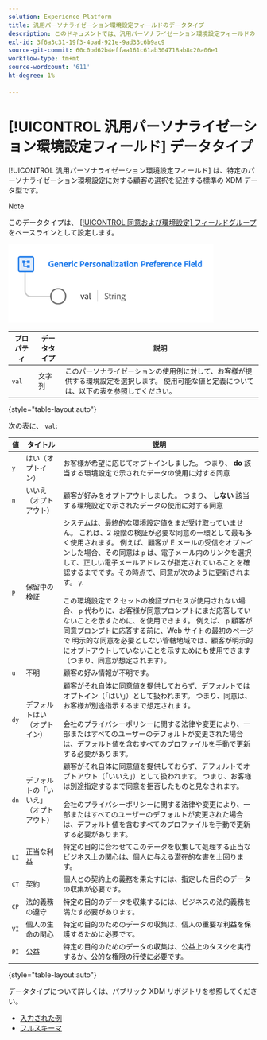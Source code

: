 ```yaml
---
solution: Experience Platform
title: 汎用パーソナライゼーション環境設定フィールドのデータタイプ
description: このドキュメントでは、汎用パーソナライゼーション環境設定フィールドの XDM データタイプの概要を説明します。
exl-id: 3f6a3c31-19f3-4bad-921e-9ad33c6b9ac9
source-git-commit: 60c0bd62b4effaa161c61ab304718ab8c20a06e1
workflow-type: tm+mt
source-wordcount: '611'
ht-degree: 1%

---
```


# [!UICONTROL 汎用パーソナライゼーション環境設定フィールド] データタイプ

[!UICONTROL 汎用パーソナライゼーション環境設定フィールド] は、特定のパーソナライゼーション環境設定に対する顧客の選択を記述する標準の XDM データ型です。

>[!NOTE]
>
>このデータタイプは、 [[!UICONTROL 同意および環境設定] フィールドグループ](../field-groups/profile/consents.md) をベースラインとして設定します。

![](../images/data-types/personalization-field.png)

| プロパティ | データタイプ | 説明 |
| --- | --- | --- |
| `val` | 文字列 | このパーソナライゼーションの使用例に対して、お客様が提供する環境設定を選択します。 使用可能な値と定義については、以下の表を参照してください。 |

{style="table-layout:auto"}

次の表に、 `val`:

| 値 | タイトル | 説明 |
| --- | --- | --- |
| `y` | はい（オプトイン） | お客様が希望に応じてオプトインしました。 つまり、 **do** 該当する環境設定で示されたデータの使用に対する同意 |
| `n` | いいえ（オプトアウト） | 顧客が好みをオプトアウトしました。 つまり、 **しない** 該当する環境設定で示されたデータの使用に対する同意 |
| `p` | 保留中の検証 | システムは、最終的な環境設定値をまだ受け取っていません。 これは、2 段階の検証が必要な同意の一環として最も多く使用されます。 例えば、顧客が E メールの受信をオプトインした場合、その同意は `p` は、電子メール内のリンクを選択して、正しい電子メールアドレスが指定されていることを確認するまでです。その時点で、同意が次のように更新されます。 `y`.<br><br>この環境設定で 2 セットの検証プロセスが使用されない場合、 `p` 代わりに、お客様が同意プロンプトにまだ応答していないことを示すために、を使用できます。 例えば、 `p` 顧客が同意プロンプトに応答する前に、Web サイトの最初のページで 明示的な同意を必要としない管轄地域では、顧客が明示的にオプトアウトしていないことを示すためにも使用できます（つまり、同意が想定されます）。 |
| `u` | 不明 | 顧客の好み情報が不明です。 |
| `dy` | デフォルトはい（オプトイン） | 顧客がそれ自体に同意値を提供しておらず、デフォルトではオプトイン（「はい」）として扱われます。 つまり、同意は、お客様が別途指示するまで想定されます。<br><br>会社のプライバシーポリシーに関する法律や変更により、一部またはすべてのユーザーのデフォルトが変更された場合は、デフォルト値を含むすべてのプロファイルを手動で更新する必要があります。 |
| `dn` | デフォルトの「いいえ」（オプトアウト） | 顧客がそれ自体に同意値を提供しておらず、デフォルトでオプトアウト（「いいえ」）として扱われます。 つまり、お客様は別途指定するまで同意を拒否したものと見なされます。<br><br>会社のプライバシーポリシーに関する法律や変更により、一部またはすべてのユーザーのデフォルトが変更された場合は、デフォルト値を含むすべてのプロファイルを手動で更新する必要があります。 |
| `LI` | 正当な利益 | 特定の目的に合わせてこのデータを収集して処理する正当なビジネス上の関心は、個人に与える潜在的な害を上回ります。 |
| `CT` | 契約 | 個人との契約上の義務を果たすには、指定した目的のデータの収集が必要です。 |
| `CP` | 法的義務の遵守 | 特定の目的のデータを収集するには、ビジネスの法的義務を満たす必要があります。 |
| `VI` | 個人の生命の関心 | 特定の目的のためのデータの収集は、個人の重要な利益を保護するために必要です。 |
| `PI` | 公益 | 特定の目的のためのデータの収集は、公益上のタスクを実行するか、公的な権限の行使に必要です。 |

{style="table-layout:auto"}

データタイプについて詳しくは、パブリック XDM リポジトリを参照してください。

* [入力された例](https://github.com/adobe/xdm/blob/master/components/datatypes/consent/personalization-field.example.1.json)
* [フルスキーマ](https://github.com/adobe/xdm/blob/master/components/datatypes/consent/personalization-field.schema.json)

